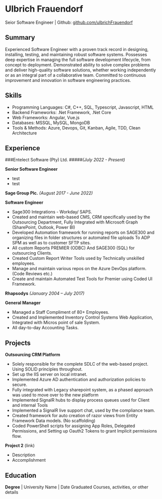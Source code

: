 # Ulbrich Frauendorf
Seior Software Engineer | Github: [github.com/ulbrichFrauendorf](https://github.com/ulbrichFrauendorf)

## Summary
Experienced Software Engineer with a proven track record in designing, installing, testing, and maintaining robust software systems. Possesses deep expertise in managing the full software development lifecycle, from concept to deployment. Demonstrated ability to solve complex problems and deliver high-quality software solutions, whether working independently or as an integral part of a collaborative team. Committed to continuous improvement and innovation in software engineering practices.

## Skills
- Programming Languages: C#, C++, SQL, Typescript, Javascript, HTML
- Backend Frameworks: .Net Framework, .Net Core
- Web Frameworks: Angular, Vue.js
- Databases: MSSQL, MySQL, MongoDB
- Tools & Methods: Azure, Devops, Git, Kanban, Agile, TDD, Clean Architecture

## Experience

###Entelect Software (Pty) Ltd. #####_(July 2022 - Present)_

**Senior Software Engineer**
- test
- test

**Sage Group Plc.**  _(August 2017 - June 2022)_

**Software Engineer**
- Sage300 Integrations - Workday/ SAPS.
- Created and maintain web-based CMS, CRM specifically used by the Outsourcing Department, Fully Integrated with Microsoft Graph (SharePoint, Outlook, Power BI)
- Developed Automation framework for running reports on SAGE300 and organizing files in folder structures or automated file uploads To ADP SPM as well as to customer SFTP sites.
- All custom Reports PREMIER (ODBC) And SAGE300 (SQL) for outsourcing Clients.
- Created Custom Report Writer Tools used by Technically unskilled employees.
- Manage and maintain various repos on the Azure DevOps platform. (Code Reviews etc.)
- Create and maintain Automated Test Tools for Premier using Coded UI Framework.

**Rhapsodys**  _(January 2004 – July 2017)_

**General Manager**
- Managed a Staff Compliment of 80+ Employees.
- Created and Implemented Inventory Control Systems Web Application, Integrated with Micros point of sale System.
- All day-to-day Accounting Tasks.


## Projects
**Outsourcing CRM Platform**
- Solely responsible for the complete SDLC of the web-based project. Using SOLID principles throughout.
-	Set up the IIS server on local intranet.
-	Implemented Azure AD authentication and authorization policies to secure.
-	Fully integrated with Legacy sharepoint system, as a phased approach was used to move over to the new platform
-	Implemented SignalR hubs to display process queues used for Client and internal Tools
-	Implemented a SignalR live support chat, used by the compliance team.
-	Created framework for auto creation of razor views from Entity Framework Data models. (No scaffolding)
-	Coded PowerShell scripts for assigning App Roles, Delegated Permissions, and Setting up Oauth2 Tokens to grant Implicit permissions flow.


**Project 2** (link)
- Description 
- Accomplishment

## Education
**Degree** | University Name | Date Graduated
Courses, activities, or other details


